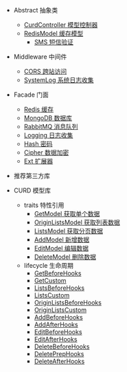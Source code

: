 - Abstract 抽象类
  - [CurdController 模型控制器](abstract/curdController)
  - [RedisModel 缓存模型](abstract/redisModel)
    - [SMS 短信验证](redis/sms)

- Middleware 中间件
  - [CORS 跨站访问](middleware/cors)
  - [SystemLog 系统日志收集](middleware/system-log)

- Facade 门面
  - [Redis 缓存](facade/redis)
  - [MongoDB 数据库](facade/mongo)
  - [RabbitMQ 消息队列](facade/rabbitmq)
  - [Logging 日志收集](facade/logging)
  - [Hash 密码](facade/hash)
  - [Cipher 数据加密](facade/cipher)
  - [Ext 扩展器](facade/ext)

- 推荐第三方库

- CURD 模型库
  - traits 特性引用
    - [GetModel 获取单个数据](traits/getModel)
    - [OriginListsModel 获取列表数据](traits/originListsModel)
    - [ListsModel 获取分页数据](traits/listsModel)
    - [AddModel 新增数据](traits/addModel)
    - [EditModel 编辑数据](traits/editModel)
    - [DeleteModel 删除数据](traits/deleteModel)
  - lifecycle 生命周期
    - [GetBeforeHooks](lifecycle/getBeforeHooks)
    - [GetCustom](lifecycle/getCustom)
    - [ListsBeforeHooks](lifecycle/listsBeforeHooks)
    - [ListsCustom](lifecycle/listsCustom)
    - [OriginListsBeforeHooks](lifecycle/originListsBeforeHooks)
    - [OriginListsCustom](lifecycle/originListsCustom)
    - [AddBeforeHooks](lifecycle/addBeforeHooks)
    - [AddAfterHooks](lifecycle/addAfterHooks)
    - [EditBeforeHooks](lifecycle/editBeforeHooks)
    - [EditAfterHooks](lifecycle/editAfterHooks)
    - [DeleteBeforeHooks](lifecycle/deleteBeforeHooks)
    - [DeletePrepHooks](lifecycle/deletePrepHooks.md)
    - [DeleteAfterHooks](lifecycle/deleteAfterHooks)
